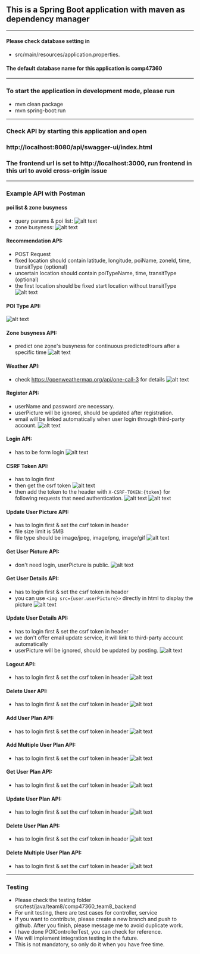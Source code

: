 ## This is a Spring Boot application with maven as dependency manager
----------------------
#### Please check database setting in 
- src/main/resources/application.properties.

#### The default database name for this application is comp47360
--------------------
### To start the application in development mode, please run
- mvn clean package
- mvn spring-boot:run
-------------------------
### Check API by starting this application and open
### http://localhost:8080/api/swagger-ui/index.html
### The frontend url is set to http://localhost:3000, run frontend in this url to avoid cross-origin issue
---------------
### Example API with Postman
#### poi list & zone busyness
- query params & poi list:
![alt text](docs/get_pois.png)
- zone busyness:
![alt text](docs/get_pois2.png)
#### Recommendation API:
- POST Request
- fixed location should contain latitude, longitude, poiName, zoneId, time, transitType (optional) 
- uncertain location should contain poiTypeName, time, transitType (optional) 
- the first location should be fixed start location without transitType
![alt text](docs/get_pois_recommendation.png)
#### POI Type API:
![alt text](docs/get_poitypes.png)
#### Zone busyness API:
- predict one zone's busyness for continuous predictedHours after a specific time
![alt text](docs/get_zones.png)
#### Weather API:
- check https://openweathermap.org/api/one-call-3 for details
![alt text](docs/get_weather.png)
#### Register API:
- userName and password are necessary.
- userPicture will be ignored, should be updated after registration.
- email will be linked automatically when user login through third-party account.
![alt text](docs/post_register.png)
#### Login API:
- has to be form login
![alt text](docs/post_login.png)
#### CSRF Token API:
- has to login first
- then get the csrf token
![alt text](docs/get_csrf_token.png)
- then add the token to the header with ```X-CSRF-TOKEN:{token}``` for following requests that need authentication.
![alt text](docs/get_csrf_token2.png)
![alt text](docs/get_csrf_token3.png)
#### Update User Picture API:
- has to login first & set the csrf token in header
- file size limit is 5MB
- file type should be image/jpeg, image/png, image/gif
![alt text](docs/post_user_picture.png)
#### Get User Picture API:
- don't need login, userPicture is public.
![alt text](docs/get_user_picture.png)
#### Get User Details API:
- has to login first & set the csrf token in header
- you can use ```<img src={user.userPicture}>```  directly in html to display the picture
![alt text](docs/get_user.png)
#### Update User Details API:
- has to login first & set the csrf token in header
- we don't offer email update service, it will link to third-party account automatically
- userPicture will be ignored, should be updated by posting.
![alt text](docs/put_user.png)
#### Logout API:
- has to login first & set the csrf token in header
![alt text](docs/post_logout.png)
#### Delete User API:
- has to login first & set the csrf token in header
![alt text](docs/delete_user.png)
#### Add User Plan API:
- has to login first & set the csrf token in header
![alt text](docs/post_userplans.png)
#### Add Multiple User Plan API:
- has to login first & set the csrf token in header
![alt text](docs/post_userplans_multiple.png)
#### Get User Plan API:
- has to login first & set the csrf token in header
![alt text](docs/get_userplans.png)
#### Update User Plan API:
- has to login first & set the csrf token in header
![alt text](docs/put_userplans.png)
#### Delete User Plan API:
- has to login first & set the csrf token in header
![alt text](docs/delete_userplans.png)
#### Delete Multiple User Plan API:
- has to login first & set the csrf token in header
![alt text](docs/delete_userplans_multiple.png)
---------------------
### Testing
- Please check the testing folder src/test/java/team8/comp47360_team8_backend
- For unit testing, there are test cases for controller, service
- If you want to contribute, please create a new branch and push to github. After you finish, please message me to avoid duplicate work.
- I have done POIControllerTest, you can check for reference.
- We will implement integration testing in the future.
- This is not mandatory, so only do it when you have free time.